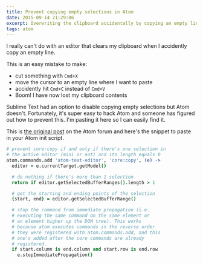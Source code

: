 ```yaml
---
title: Prevent copying empty selections in Atom
date: 2015-09-14 21:29:06
excerpt: Overwriting the clipboard accidentally by copying an empty line is annoying. Here's how to prevent it in Atom.
tags: atom
---
```


I really can't do with an editor that clears my clipboard when I accidently copy an empty line.

This is an easy mistake to make:

- cut something with `Cmd+X`
- move the cursor to an empty line where I want to paste
- accidently hit `Cmd+C` instead of `Cmd+V`
- Boom! I have now lost my clipboard contents

Sublime Text had an option to disable copying empty selections but Atom doesn't. Fortunately, it's super easy to hack Atom and someone has figured out how to prevent this. I'm pasting it here so I can easily find it.

This is [the original post](https://discuss.atom.io/t/resolved-avoid-copying-when-selection-is-empty/16397/4) on the Atom forum and here's the snippet to paste in your Atom init script.

```coffeescript
# prevent core:copy if and only if there's one selection in
# the active editor (mini or not) and its length equals 0
atom.commands.add 'atom-text-editor', 'core:copy', (e) ->
  editor = e.currentTarget.getModel()

  # do nothing if there's more than 1 selection
  return if editor.getSelectedBufferRanges().length > 1

  # get the starting and ending points of the selection
  {start, end} = editor.getSelectedBufferRange()

  # stop the command from immediate propagation (i.e.
  # executing the same command on the same element or
  # an element higher up the DOM tree). This works
  # because atom executes commands in the reverse order
  # they were registered with atom.commands.add, and this
  # one's added after the core commands are already
  # registered.
  if start.column is end.column and start.row is end.row
    e.stopImmediatePropagation()
```
